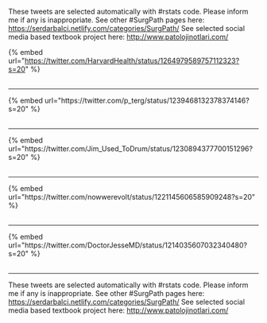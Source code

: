 

These tweets are selected automatically with #rstats code. Please inform me if any is inappropriate.
See other #SurgPath pages here: https://serdarbalci.netlify.com/categories/SurgPath/ 
See selected social media based textbook project here: http://www.patolojinotlari.com/

{% embed url="https://twitter.com/HarvardHealth/status/1264979589757112323?s=20" %}<br>
<br>
<hr>
{% embed url="https://twitter.com/p_terg/status/1239468132378374146?s=20" %}<br>
<br>
<hr>
{% embed url="https://twitter.com/Jim_Used_ToDrum/status/1230894377700151296?s=20" %}<br>
<br>
<hr>
{% embed url="https://twitter.com/nowwerevolt/status/1221145606585909248?s=20" %}<br>
<br>
<hr>
{% embed url="https://twitter.com/DoctorJesseMD/status/1214035607032340480?s=20" %}<br>
<br>
<hr>


These tweets are selected automatically with #rstats code. Please inform me if any is inappropriate.
See other #SurgPath pages here: https://serdarbalci.netlify.com/categories/SurgPath/ 
See selected social media based textbook project here: http://www.patolojinotlari.com/
